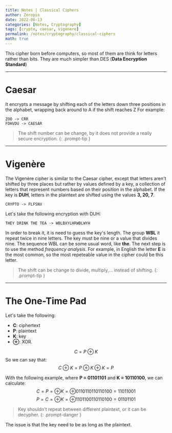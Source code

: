 ```yaml
---
title: Notes | Classical Ciphers
author: Zeropio
date: 2022-06-13
categories: [Notes, Cryptography]
tags: [crypto, caesar, vigenere]
permalink: /notes/cryptography/classical-ciphers
math: true
---
```


This cipher born before computers, so most of them are think for letters rather than bits. They are much simpler than DES (**Data Encryption Standard**)

---

# Caesar

It encrypts a message by shifting each of the letters down three positions in the alphabet, wrapping back around to A if the shift reaches Z
For example:
```
ZOO -> CRR
FDHVDU -> CAESAR
```
> The shift number can be change, by it does not provide a really secure encryption.
{: .prompt-tip }

---

# Vigenère

The Vigenère cipher is similar to the Caesar cipher, except that letters aren't shifted by three places but rather by values defined by a key, a collection of letters that represent numbers based on their position in the alphabet.
If the key is **DUH**, letters in the plaintext are shifted using the values **3, 20, 7**.
```
CRYPTO -> FLFSNV
```

Let's take the following encryption with DUH:
```
THEY DRINK THE TEA -> WBLBXYLHRWBLWYH
```
In order to break it, it is need to guess the key's length. The group **WBL** it repeat twice in nine letters. The key must be nine or a value that divides nine. The sequence WBL can be some usual word, like **the**.
The next step is to use the method *frequency analysis*. For example, in English the letter **E** is the most common, so the most repeteable value in the cipher could be this letter.

> The shift can be change to divide, multiply,... instead of shifting.
{: .prompt-tip }

---

# The One-Time Pad

Let's take the following:
- **C**: ciphertext
- **P**: plaintext
- **K**: key
- **⊕**: XOR.

$$ C = P ⊕ K $$
So we can say that:
$$ C ⊕ K = P ⊕ K ⊕ K = P $$

With the following example, where **P = 01101101** and **K = 10110100**, we can calculate:
$$ C = P = ⊕ K = ⊕ 01101101 10110100 = 11011001 $$
$$ P = C= ⊕ K = ⊕ 11011001 10110100 = 01101101 $$

> Key shouldn't repeat between different plaintext, or it can be decypher.
{: .prompt-danger }

The issue is that the key need to be as long as the plaintext.

